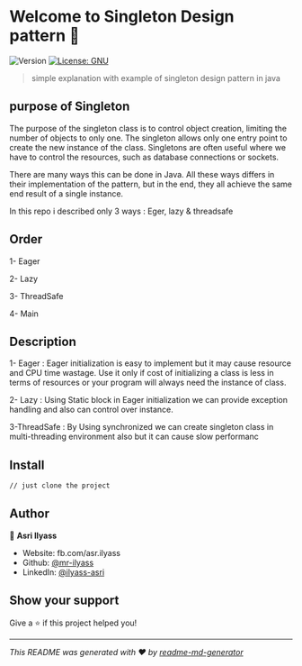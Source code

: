 # Welcome to Singleton Design pattern 👋
![Version](https://img.shields.io/badge/version-1.0-blue.svg?cacheSeconds=2592000)
[![License: GNU](https://img.shields.io/badge/License-GNU-yellow.svg)](#)

> simple explanation with example of singleton design pattern in java

## purpose of Singleton

The purpose of the singleton class is to control object creation, limiting the number of objects to only one. The singleton allows only one entry point to create the new instance of the class. Singletons are often useful where we have to control the resources, such as database connections or sockets.


There are many ways this can be done in Java. All these ways differs in their implementation of the pattern, but in the end, they all achieve the same end result of a single instance.

In this repo i described only 3 ways : Eger, lazy & threadsafe

## Order

1- Eager 

2- Lazy

3- ThreadSafe

4- Main

## Description 
1- Eager     : Eager initialization is easy to implement but it may cause resource and CPU time wastage. 
   Use it only if cost of initializing a class is less in terms of resources or your program will always need the instance of class.

2- Lazy      : Using Static block in Eager initialization we can provide exception handling and also can control over instance.

3-ThreadSafe : By Using synchronized we can create singleton class in multi-threading environment also but it can cause slow performanc


## Install

```sh
// just clone the project
```


## Author

👤 **Asri Ilyass**

* Website: fb.com/asr.ilyass
* Github: [@mr-ilyass](https://github.com/mr-ilyass)
* LinkedIn: [@ilyass-asri](https://linkedin.com/in/ilyass-asri)

## Show your support

Give a ⭐️ if this project helped you!


***
_This README was generated with ❤️ by [readme-md-generator](https://github.com/kefranabg/readme-md-generator)_
